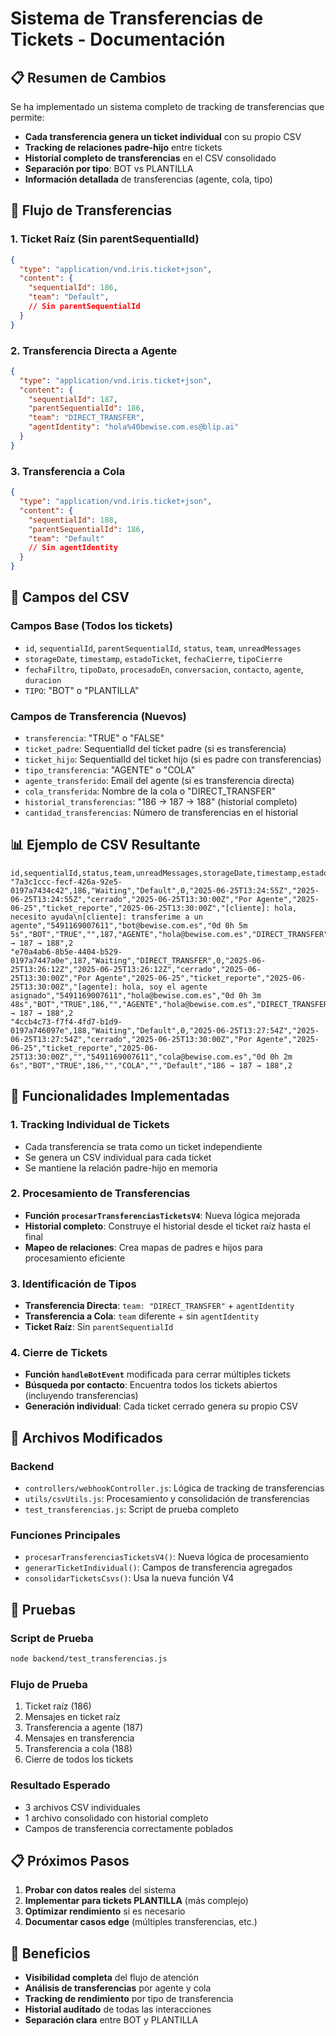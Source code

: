 # Sistema de Transferencias de Tickets - Documentación

## 📋 **Resumen de Cambios**

Se ha implementado un sistema completo de tracking de transferencias que permite:

- **Cada transferencia genera un ticket individual** con su propio CSV
- **Tracking de relaciones padre-hijo** entre tickets
- **Historial completo de transferencias** en el CSV consolidado
- **Separación por tipo**: BOT vs PLANTILLA
- **Información detallada** de transferencias (agente, cola, tipo)

## 🔄 **Flujo de Transferencias**

### **1. Ticket Raíz (Sin parentSequentialId)**
```json
{
  "type": "application/vnd.iris.ticket+json",
  "content": {
    "sequentialId": 186,
    "team": "Default",
    // Sin parentSequentialId
  }
}
```

### **2. Transferencia Directa a Agente**
```json
{
  "type": "application/vnd.iris.ticket+json",
  "content": {
    "sequentialId": 187,
    "parentSequentialId": 186,
    "team": "DIRECT_TRANSFER",
    "agentIdentity": "hola%40bewise.com.es@blip.ai"
  }
}
```

### **3. Transferencia a Cola**
```json
{
  "type": "application/vnd.iris.ticket+json",
  "content": {
    "sequentialId": 188,
    "parentSequentialId": 186,
    "team": "Default"
    // Sin agentIdentity
  }
}
```

## 🎯 **Campos del CSV**

### **Campos Base (Todos los tickets)**
- `id`, `sequentialId`, `parentSequentialId`, `status`, `team`, `unreadMessages`
- `storageDate`, `timestamp`, `estadoTicket`, `fechaCierre`, `tipoCierre`
- `fechaFiltro`, `tipoDato`, `procesadoEn`, `conversacion`, `contacto`, `agente`, `duracion`
- `TIPO`: "BOT" o "PLANTILLA"

### **Campos de Transferencia (Nuevos)**
- `transferencia`: "TRUE" o "FALSE"
- `ticket_padre`: SequentialId del ticket padre (si es transferencia)
- `ticket_hijo`: SequentialId del ticket hijo (si es padre con transferencias)
- `tipo_transferencia`: "AGENTE" o "COLA"
- `agente_transferido`: Email del agente (si es transferencia directa)
- `cola_transferida`: Nombre de la cola o "DIRECT_TRANSFER"
- `historial_transferencias`: "186 → 187 → 188" (historial completo)
- `cantidad_transferencias`: Número de transferencias en el historial

## 📊 **Ejemplo de CSV Resultante**

```csv
id,sequentialId,status,team,unreadMessages,storageDate,timestamp,estadoTicket,fechaCierre,tipoCierre,fechaFiltro,tipoDato,procesadoEn,conversacion,contacto,agente,duracion,TIPO,transferencia,ticket_padre,ticket_hijo,tipo_transferencia,agente_transferido,cola_transferida,historial_transferencias,cantidad_transferencias
"7a3c1ccc-fecf-426a-92e5-0197a7434c42",186,"Waiting","Default",0,"2025-06-25T13:24:55Z","2025-06-25T13:24:55Z","cerrado","2025-06-25T13:30:00Z","Por Agente","2025-06-25","ticket_reporte","2025-06-25T13:30:00Z","[cliente]: hola, necesito ayuda\n[cliente]: transferime a un agente","5491169007611","bot@bewise.com.es","0d 0h 5m 5s","BOT","TRUE","",187,"AGENTE","hola@bewise.com.es","DIRECT_TRANSFER","186 → 187 → 188",2
"e70a4ab6-8b5e-4404-b529-0197a7447a0e",187,"Waiting","DIRECT_TRANSFER",0,"2025-06-25T13:26:12Z","2025-06-25T13:26:12Z","cerrado","2025-06-25T13:30:00Z","Por Agente","2025-06-25","ticket_reporte","2025-06-25T13:30:00Z","[agente]: hola, soy el agente asignado","5491169007611","hola@bewise.com.es","0d 0h 3m 48s","BOT","TRUE",186,"","AGENTE","hola@bewise.com.es","DIRECT_TRANSFER","186 → 187 → 188",2
"4ccb4c73-f7f4-4fd7-b1d9-0197a746097e",188,"Waiting","Default",0,"2025-06-25T13:27:54Z","2025-06-25T13:27:54Z","cerrado","2025-06-25T13:30:00Z","Por Agente","2025-06-25","ticket_reporte","2025-06-25T13:30:00Z","","5491169007611","cola@bewise.com.es","0d 0h 2m 6s","BOT","TRUE",186,"","COLA","","Default","186 → 187 → 188",2
```

## 🔧 **Funcionalidades Implementadas**

### **1. Tracking Individual de Tickets**
- Cada transferencia se trata como un ticket independiente
- Se genera un CSV individual para cada ticket
- Se mantiene la relación padre-hijo en memoria

### **2. Procesamiento de Transferencias**
- **Función `procesarTransferenciasTicketsV4`**: Nueva lógica mejorada
- **Historial completo**: Construye el historial desde el ticket raíz hasta el final
- **Mapeo de relaciones**: Crea mapas de padres e hijos para procesamiento eficiente

### **3. Identificación de Tipos**
- **Transferencia Directa**: `team: "DIRECT_TRANSFER"` + `agentIdentity`
- **Transferencia a Cola**: `team` diferente + sin `agentIdentity`
- **Ticket Raíz**: Sin `parentSequentialId`

### **4. Cierre de Tickets**
- **Función `handleBotEvent`** modificada para cerrar múltiples tickets
- **Búsqueda por contacto**: Encuentra todos los tickets abiertos (incluyendo transferencias)
- **Generación individual**: Cada ticket cerrado genera su propio CSV

## 🚀 **Archivos Modificados**

### **Backend**
- `controllers/webhookController.js`: Lógica de tracking de transferencias
- `utils/csvUtils.js`: Procesamiento y consolidación de transferencias
- `test_transferencias.js`: Script de prueba completo

### **Funciones Principales**
- `procesarTransferenciasTicketsV4()`: Nueva lógica de procesamiento
- `generarTicketIndividual()`: Campos de transferencia agregados
- `consolidarTicketsCsvs()`: Usa la nueva función V4

## 🧪 **Pruebas**

### **Script de Prueba**
```bash
node backend/test_transferencias.js
```

### **Flujo de Prueba**
1. Ticket raíz (186)
2. Mensajes en ticket raíz
3. Transferencia a agente (187)
4. Mensajes en transferencia
5. Transferencia a cola (188)
6. Cierre de todos los tickets

### **Resultado Esperado**
- 3 archivos CSV individuales
- 1 archivo consolidado con historial completo
- Campos de transferencia correctamente poblados

## 📋 **Próximos Pasos**

1. **Probar con datos reales** del sistema
2. **Implementar para tickets PLANTILLA** (más complejo)
3. **Optimizar rendimiento** si es necesario
4. **Documentar casos edge** (múltiples transferencias, etc.)

## 🎯 **Beneficios**

- **Visibilidad completa** del flujo de atención
- **Análisis de transferencias** por agente y cola
- **Tracking de rendimiento** por tipo de transferencia
- **Historial auditado** de todas las interacciones
- **Separación clara** entre BOT y PLANTILLA 